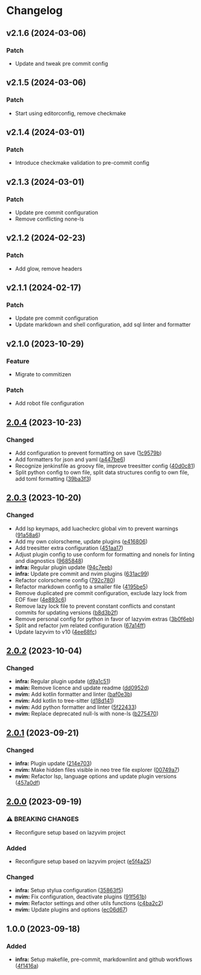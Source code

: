 # Changelog

## v2.1.6 (2024-03-06)

### Patch

- Update and tweak pre commit config

## v2.1.5 (2024-03-06)

### Patch

- Start using editorconfig, remove checkmake

## v2.1.4 (2024-03-01)

### Patch

- Introduce checkmake validation to pre-commit config

## v2.1.3 (2024-03-01)

### Patch

- Update pre commit configuration
- Remove conflicting none-ls

## v2.1.2 (2024-02-23)

### Patch

- Add glow, remove headers

## v2.1.1 (2024-02-17)

### Patch

- Update pre commit configuration
- Update markdown and shell configuration, add sql linter and formatter

## v2.1.0 (2023-10-29)

### Feature

- Migrate to commitizen

### Patch

- Add robot file configuration

## [2.0.4](https://github.com/simao-ferreira/nvim/compare/v2.0.3...v2.0.4) (2023-10-23)


### Changed

* Add configuration to prevent formatting on save ([1c9579b](https://github.com/simao-ferreira/nvim/commit/1c9579b2a787e8b152244d22de676de3d30fadb0))
* Add formatters for json and yaml ([a447be6](https://github.com/simao-ferreira/nvim/commit/a447be6b2f23de759f367e1e4bf95b6a721bedc1))
* Recognize jenkinsfile as groovy file, improve treesitter config ([40d0c81](https://github.com/simao-ferreira/nvim/commit/40d0c8161edc5045d43f935dbe989e4f1c10f897))
* Split python config to own file, split data structures config to own file, add toml formatting ([39ba3f3](https://github.com/simao-ferreira/nvim/commit/39ba3f380af859f7b922e262adaa7a6d3f3e7fc2))

## [2.0.3](https://github.com/simao-ferreira/nvim/compare/v2.0.2...v2.0.3) (2023-10-20)


### Changed

* Add lsp keymaps, add luacheckrc global vim to prevent warnings ([91a58a6](https://github.com/simao-ferreira/nvim/commit/91a58a699f38c011a0eb75e921145cef1416b185))
* Add my own colorscheme, update plugins ([e416806](https://github.com/simao-ferreira/nvim/commit/e41680644c978cd9e7843f7883c5155c610f3241))
* Add treesitter extra configuration ([451aa17](https://github.com/simao-ferreira/nvim/commit/451aa17dc3643862f19010d8e007058852990e66))
* Adjust plugin config to use conform for formatting and nonels for linting and diagnostics ([9685848](https://github.com/simao-ferreira/nvim/commit/968584852b90c91fc948677afd0fc593d5bce5c7))
* **infra:** Regular plugin update ([94c7eeb](https://github.com/simao-ferreira/nvim/commit/94c7eeb905aa81b0466c783a02591e559e73bf4d))
* **infra:** Update pre commit and nvim plugins ([631ac99](https://github.com/simao-ferreira/nvim/commit/631ac99a9c78691ec8afda3b743059714819b6b0))
* Refactor colorscheme config ([792c780](https://github.com/simao-ferreira/nvim/commit/792c780b5aa42047447c53a6781cdb6e7cf121b0))
* Refactor markdown config to a smaller file ([4195be5](https://github.com/simao-ferreira/nvim/commit/4195be556580d3c97316a7dacccf305d1f8a8475))
* Remove duplicated  pre commit configuration, exclude lazy lock from EOF fixer ([4e893c6](https://github.com/simao-ferreira/nvim/commit/4e893c659e77f67b340bbbf34e45c64929a904c3))
* Remove lazy lock file to prevent constant conflicts and constant commits for updating versions ([b8d3b2f](https://github.com/simao-ferreira/nvim/commit/b8d3b2f8450a3656f207c5421748459cbc13988f))
* Remove personal config for python in favor of lazyvim extras ([3b0f6eb](https://github.com/simao-ferreira/nvim/commit/3b0f6eb9b67acbeca9b1969893fd949ca528ffe3))
* Split and refactor jvm related configuration ([67a14ff](https://github.com/simao-ferreira/nvim/commit/67a14ff035fc58929248dffaaa04c0e1558b49f3))
* Update lazyvim to v10 ([4ee68fc](https://github.com/simao-ferreira/nvim/commit/4ee68fcf826f1f3cd54515362d30d27efa21699b))

## [2.0.2](https://github.com/simao-ferreira/nvim/compare/v2.0.1...v2.0.2) (2023-10-04)


### Changed

* **infra:** Regular plugin update ([d9a1c51](https://github.com/simao-ferreira/nvim/commit/d9a1c511532bca7328023b135e987ae124ba630c))
* **main:** Remove licence and update readme ([dd0952d](https://github.com/simao-ferreira/nvim/commit/dd0952d480212a6cfac8dc75be9fa537c6dc7ca0))
* **nvim:** Add kotlin formatter and linter ([baf0e3b](https://github.com/simao-ferreira/nvim/commit/baf0e3b0694e1e18913dd5a52a3aee51064287cb))
* **nvim:** Add kotlin to tree-sitter ([d18d141](https://github.com/simao-ferreira/nvim/commit/d18d141430fbc84e5bfd05273444e80666d1aefc))
* **nvim:** Add python formatter and linter ([5f22433](https://github.com/simao-ferreira/nvim/commit/5f224335defa396d1a5e2a3a357fa7dcdd157d6d))
* **nvim:** Replace deprecated null-ls with none-ls ([b275470](https://github.com/simao-ferreira/nvim/commit/b275470abb3ade5cd49fdb028b863955a494e136))

## [2.0.1](https://github.com/simao-ferreira/nvim/compare/v2.0.0...v2.0.1) (2023-09-21)


### Changed

* **infra:** Plugin update ([214e703](https://github.com/simao-ferreira/nvim/commit/214e703d5cfa0a4ebe1f815a1b60ceead3e7d442))
* **nvim:** Make hidden files visible in neo tree file explorer ([00749a7](https://github.com/simao-ferreira/nvim/commit/00749a72d92d71e1c87a99d4ba596547a9fb0eed))
* **nvim:** Refactor lsp, language options and update plugin versions ([457a0df](https://github.com/simao-ferreira/nvim/commit/457a0df45e4805278bd5ba85939e75e26f1b0af7))

## [2.0.0](https://github.com/simao-ferreira/nvim/compare/v1.0.0...v2.0.0) (2023-09-19)


### ⚠ BREAKING CHANGES

* Reconfigure setup based on lazyvim project

### Added

* Reconfigure setup based on lazyvim project ([e5f4a25](https://github.com/simao-ferreira/nvim/commit/e5f4a253bf177fa25eca0019a1545d01d0054649))


### Changed

* **infra:** Setup stylua configuration ([35863f5](https://github.com/simao-ferreira/nvim/commit/35863f582bfcedf6b48d085aac7747700f4bd948))
* **nvim:** Fix configuration, deactivate plugins ([91f561b](https://github.com/simao-ferreira/nvim/commit/91f561b25f031987289964484fbc716d3a1fdb41))
* **nvim:** Refactor settings and other utils functions ([c4ba2c2](https://github.com/simao-ferreira/nvim/commit/c4ba2c256c80e7dfcc59f9a8a41eddd57b408669))
* **nvim:** Update plugins and options ([ec06d67](https://github.com/simao-ferreira/nvim/commit/ec06d67231eda1fcd80d9700c5b350bbf3a3559d))

## 1.0.0 (2023-09-18)


### Added

* **infra:** Setup makefile, pre-commit, markdownlint and github workflows ([4f1416a](https://github.com/simao-ferreira/nvim/commit/4f1416ae6a2f1cdb746a97bfcc2ede612b06ddea))

